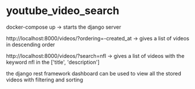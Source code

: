 # youtube_video_search

docker-compose up -> starts the django server

http://localhost:8000/videos/?ordering=-created_at -> gives a list of videos in descending order

http://localhost:8000/videos/?search=nfl  -> gives a list of videos with the keyword nfl in the ['title', 'description']

the django rest framework dashboard can be used to view all the stored videos with filtering and sorting

